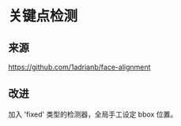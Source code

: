 # 关键点检测

## 来源

https://github.com/1adrianb/face-alignment

## 改进

加入 'fixed' 类型的检测器，全局手工设定 bbox 位置。